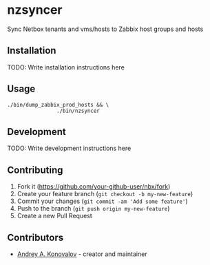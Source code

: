 # nzsyncer

Sync Netbox tenants and vms/hosts to Zabbix host groups and hosts

## Installation

TODO: Write installation instructions here

## Usage

```
./bin/dump_zabbix_prod_hosts && \
                ./bin/nzsyncer
```
## Development

TODO: Write development instructions here

## Contributing

1. Fork it (<https://github.com/your-github-user/nbx/fork>)
2. Create your feature branch (`git checkout -b my-new-feature`)
3. Commit your changes (`git commit -am 'Add some feature'`)
4. Push to the branch (`git push origin my-new-feature`)
5. Create a new Pull Request

## Contributors

- [Andrey A. Konovalov](https://github.com/your-github-user) - creator and maintainer
